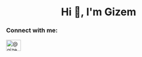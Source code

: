 <h1 align="center">Hi 👋, I'm Gizem</h1>




<h3 align="left">Connect with me:</h3>
<p align="left">
<a href="https://medium.com/@gizemyuksel" target="blank"><img align="center" src="https://raw.githubusercontent.com/rahuldkjain/github-profile-readme-generator/master/src/images/icons/Social/medium.svg" alt="@gizemyuksel" height="30" width="40" /></a>
</p> 




